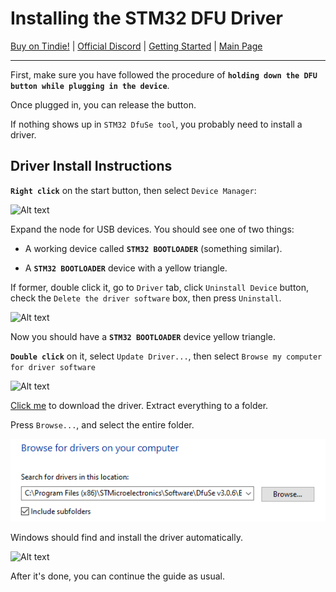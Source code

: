 # Installing the STM32 DFU Driver

[Buy on Tindie!](https://www.tindie.com/products/dekuNukem/daytripper-hide-my-windows-laser-tripwire/) | [Official Discord](https://discord.gg/VM4kbnf) | [Getting Started](quick_start_guide.md) | [Main Page](/README.md)

-----

First, make sure you have followed the procedure of **`holding down the DFU button while plugging in the device`**.

Once plugged in, you can release the button.

If nothing shows up in `STM32 DfuSe tool`, you probably need to install a driver.

## Driver Install Instructions

**`Right click`** on the start button, then select `Device Manager`:

![Alt text](resources/photos/app/start.png)

Expand the node for USB devices. You should see one of two things:

* A working device called **`STM32 BOOTLOADER`** (something similar).

* A **`STM32 BOOTLOADER`** device with a yellow triangle.

If former, double click it, go to `Driver` tab, click `Uninstall Device` button, check the `Delete the driver software` box, then press `Uninstall`.

![Alt text](resources/photos/app/uninstall.png)

Now you should have a **`STM32 BOOTLOADER`** device yellow triangle.

**`Double click`** on it, select `Update Driver...`, then select `Browse my computer for driver software`

![Alt text](resources/photos/driver_select.png)

[Click me](https://github.com/dekuNukem/daytripper/raw/master/resources/STM-Bootloader-Driver.zip) to download the driver. Extract everything to a folder.

Press `Browse...`, and select the entire folder.

![Alt text](resources/photos/folder_select.png)

Windows should find and install the driver automatically.

![Alt text](resources/photos/driver_done.png)

After it's done, you can continue the guide as usual. 